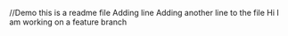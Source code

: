 //Demo
this is a readme file
Adding line 
Adding another line to the file
Hi I am working on a feature branch
